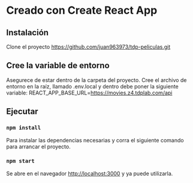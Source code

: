 # Creado con Create React App

## Instalación

Clone el proyecto https://github.com/juan963973/tdp-peliculas.git

## Cree la variable de entorno
Asegurece de estar dentro de la carpeta del proyecto. 
Cree el archivo de entorno en la raíz, llamado .env.local
y dentro debe poner la siguiente variable:
 REACT_APP_BASE_URL=https://movies.z4.tdplab.com/api

## Ejecutar

### `npm install`

Para instalar las dependencias necesarias y corra el siguiente comando para arrancar el proyecto.

### `npm start`

Se abre en el navegador [http://localhost:3000](http://localhost:3000) y ya puede utilizarla.


